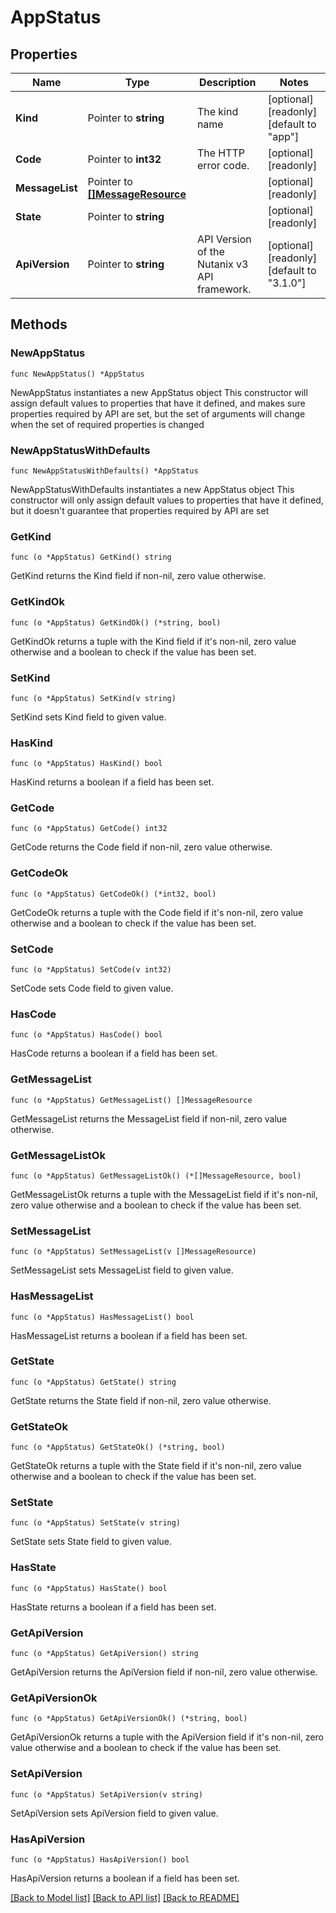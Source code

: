 # AppStatus

## Properties

Name | Type | Description | Notes
------------ | ------------- | ------------- | -------------
**Kind** | Pointer to **string** | The kind name | [optional] [readonly] [default to "app"]
**Code** | Pointer to **int32** | The HTTP error code. | [optional] [readonly] 
**MessageList** | Pointer to [**[]MessageResource**](MessageResource.md) |  | [optional] [readonly] 
**State** | Pointer to **string** |  | [optional] [readonly] 
**ApiVersion** | Pointer to **string** | API Version of the Nutanix v3 API framework. | [optional] [readonly] [default to "3.1.0"]

## Methods

### NewAppStatus

`func NewAppStatus() *AppStatus`

NewAppStatus instantiates a new AppStatus object
This constructor will assign default values to properties that have it defined,
and makes sure properties required by API are set, but the set of arguments
will change when the set of required properties is changed

### NewAppStatusWithDefaults

`func NewAppStatusWithDefaults() *AppStatus`

NewAppStatusWithDefaults instantiates a new AppStatus object
This constructor will only assign default values to properties that have it defined,
but it doesn't guarantee that properties required by API are set

### GetKind

`func (o *AppStatus) GetKind() string`

GetKind returns the Kind field if non-nil, zero value otherwise.

### GetKindOk

`func (o *AppStatus) GetKindOk() (*string, bool)`

GetKindOk returns a tuple with the Kind field if it's non-nil, zero value otherwise
and a boolean to check if the value has been set.

### SetKind

`func (o *AppStatus) SetKind(v string)`

SetKind sets Kind field to given value.

### HasKind

`func (o *AppStatus) HasKind() bool`

HasKind returns a boolean if a field has been set.

### GetCode

`func (o *AppStatus) GetCode() int32`

GetCode returns the Code field if non-nil, zero value otherwise.

### GetCodeOk

`func (o *AppStatus) GetCodeOk() (*int32, bool)`

GetCodeOk returns a tuple with the Code field if it's non-nil, zero value otherwise
and a boolean to check if the value has been set.

### SetCode

`func (o *AppStatus) SetCode(v int32)`

SetCode sets Code field to given value.

### HasCode

`func (o *AppStatus) HasCode() bool`

HasCode returns a boolean if a field has been set.

### GetMessageList

`func (o *AppStatus) GetMessageList() []MessageResource`

GetMessageList returns the MessageList field if non-nil, zero value otherwise.

### GetMessageListOk

`func (o *AppStatus) GetMessageListOk() (*[]MessageResource, bool)`

GetMessageListOk returns a tuple with the MessageList field if it's non-nil, zero value otherwise
and a boolean to check if the value has been set.

### SetMessageList

`func (o *AppStatus) SetMessageList(v []MessageResource)`

SetMessageList sets MessageList field to given value.

### HasMessageList

`func (o *AppStatus) HasMessageList() bool`

HasMessageList returns a boolean if a field has been set.

### GetState

`func (o *AppStatus) GetState() string`

GetState returns the State field if non-nil, zero value otherwise.

### GetStateOk

`func (o *AppStatus) GetStateOk() (*string, bool)`

GetStateOk returns a tuple with the State field if it's non-nil, zero value otherwise
and a boolean to check if the value has been set.

### SetState

`func (o *AppStatus) SetState(v string)`

SetState sets State field to given value.

### HasState

`func (o *AppStatus) HasState() bool`

HasState returns a boolean if a field has been set.

### GetApiVersion

`func (o *AppStatus) GetApiVersion() string`

GetApiVersion returns the ApiVersion field if non-nil, zero value otherwise.

### GetApiVersionOk

`func (o *AppStatus) GetApiVersionOk() (*string, bool)`

GetApiVersionOk returns a tuple with the ApiVersion field if it's non-nil, zero value otherwise
and a boolean to check if the value has been set.

### SetApiVersion

`func (o *AppStatus) SetApiVersion(v string)`

SetApiVersion sets ApiVersion field to given value.

### HasApiVersion

`func (o *AppStatus) HasApiVersion() bool`

HasApiVersion returns a boolean if a field has been set.


[[Back to Model list]](../README.md#documentation-for-models) [[Back to API list]](../README.md#documentation-for-api-endpoints) [[Back to README]](../README.md)


